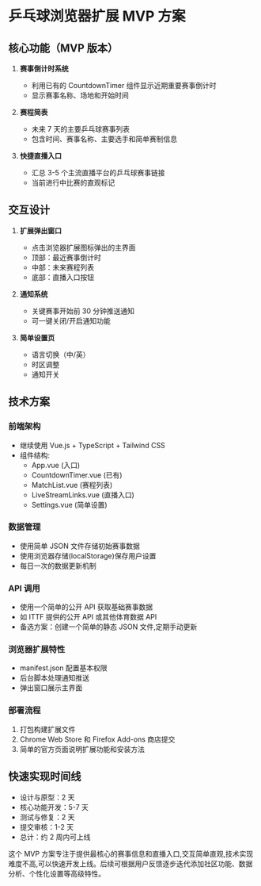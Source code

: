 # 乒乓球浏览器扩展 MVP 方案

## 核心功能（MVP 版本）

1. **赛事倒计时系统**

   - 利用已有的 CountdownTimer 组件显示近期重要赛事倒计时
   - 显示赛事名称、场地和开始时间

2. **赛程简表**

   - 未来 7 天的主要乒乓球赛事列表
   - 包含时间、赛事名称、主要选手和简单赛制信息

3. **快捷直播入口**
   - 汇总 3-5 个主流直播平台的乒乓球赛事链接
   - 当前进行中比赛的直观标记

## 交互设计

1. **扩展弹出窗口**

   - 点击浏览器扩展图标弹出的主界面
   - 顶部：最近赛事倒计时
   - 中部：未来赛程列表
   - 底部：直播入口按钮

2. **通知系统**

   - 关键赛事开始前 30 分钟推送通知
   - 可一键关闭/开启通知功能

3. **简单设置页**
   - 语言切换（中/英）
   - 时区调整
   - 通知开关

## 技术方案

### 前端架构

- 继续使用 Vue.js + TypeScript + Tailwind CSS
- 组件结构:
  - App.vue (入口)
  - CountdownTimer.vue (已有)
  - MatchList.vue (赛程列表)
  - LiveStreamLinks.vue (直播入口)
  - Settings.vue (简单设置)

### 数据管理

- 使用简单 JSON 文件存储初始赛事数据
- 使用浏览器存储(localStorage)保存用户设置
- 每日一次的数据更新机制

### API 调用

- 使用一个简单的公开 API 获取基础赛事数据
- 如 ITTF 提供的公开 API 或其他体育数据 API
- 备选方案：创建一个简单的静态 JSON 文件,定期手动更新

### 浏览器扩展特性

- manifest.json 配置基本权限
- 后台脚本处理通知推送
- 弹出窗口展示主界面

### 部署流程

1. 打包构建扩展文件
2. Chrome Web Store 和 Firefox Add-ons 商店提交
3. 简单的官方页面说明扩展功能和安装方法

## 快速实现时间线

- 设计与原型：2 天
- 核心功能开发：5-7 天
- 测试与修复：2 天
- 提交审核：1-2 天
- 总计：约 2 周内可上线

这个 MVP 方案专注于提供最核心的赛事信息和直播入口,交互简单直观,技术实现难度不高,可以快速开发上线。后续可根据用户反馈逐步迭代添加社区功能、数据分析、个性化设置等高级特性。
